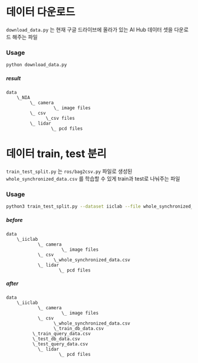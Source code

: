 # 데이터 다운로드

`download_data.py` 는 현재 구글 드라이브에 올라가 있는 AI Hub 데이터 셋을 다운로드 해주는 파일

### Usage

```bash
python download_data.py
```

##### result

```
data
    \_NIA
         \_ camera
                  \_ image files
         \_ csv
               \_csv files
         \_ lidar
                 \_ pcd files
```

# 데이터 train, test 분리

`train_test_split.py` 는 `ros/bag2csv.py` 파일로 생성된 `whole_synchronized_data.csv` 를 학습할 수 있게 train과 test로 나눠주는 파일

### Usage

```bash
python3 train_test_split.py --dataset iiclab --file whole_synchronized_data.csv
```

##### before

```
data
    \_iiclab
            \_ camera
                     \_ image files
            \_ csv
            	  \_whole_synchronized_data.csv
            \_ lidar
            	    \_ pcd files
```

##### after

```
data
    \_iiclab
            \_ camera
                     \_ image files
            \_ csv
            	  \_whole_synchronized_data.csv
                  \_train_db_data.csv
		  \_train_query_data.csv
		  \_test_db_data.csv
		  \_test_query_data.csv
            \_ lidar
                    \_ pcd files
```
